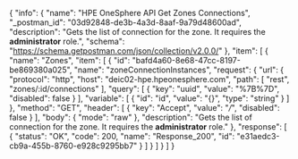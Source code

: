 {
  "info": {
    "name": "HPE OneSphere API Get Zones Connections",
    "_postman_id": "03d92848-de3b-4a3d-8aaf-9a79d48600ad",
    "description": "Gets the list of connection for the zone. It requires the **administrator** role.",
    "schema": "https://schema.getpostman.com/json/collection/v2.0.0/"
  },
  "item": [
    {
      "name": "Zones",
      "item": [
        {
          "id": "bafd4a60-8e68-47cc-8197-be869380a025",
          "name": "zoneConnectionInstances",
          "request": {
            "url": {
              "protocol": "http",
              "host": "deic02-hpe.hpeonesphere.com",
              "path": [
                "rest",
                "zones/:id/connections"
              ],
              "query": [
                {
                  "key": "uuid",
                  "value": "%7B%7D",
                  "disabled": false
                }
              ],
              "variable": [
                {
                  "id": "id",
                  "value": "{}",
                  "type": "string"
                }
              ]
            },
            "method": "GET",
            "header": [
              {
                "key": "Accept",
                "value": "*/*",
                "disabled": false
              }
            ],
            "body": {
              "mode": "raw"
            },
            "description": "Gets the list of connection for the zone. It requires the **administrator** role."
          },
          "response": [
            {
              "status": "OK",
              "code": 200,
              "name": "Response_200",
              "id": "e31aedc3-cb9a-455b-8760-e928c9295bb7"
            }
          ]
        }
      ]
    }
  ]
}